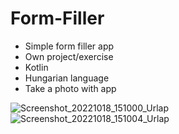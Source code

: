 # Form-Filler
- Simple form filler app
- Own project/exercise
- Kotlin
- Hungarian language
- Take a photo with app

![Screenshot_20221018_151000_Urlap](https://user-images.githubusercontent.com/74590627/196441696-71932b03-2aec-4431-b072-5954870e4878.jpg)
![Screenshot_20221018_151004_Urlap](https://user-images.githubusercontent.com/74590627/196441722-4386077f-036f-400d-b674-646c86a3fdf1.jpg)
